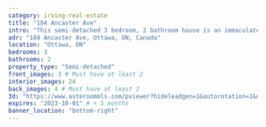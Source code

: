 ```yaml
---
category: irving-real-estate
title: "184 Ancaster Ave"
intro: "This semi-detached 3 bedroom, 2 bathroom house is an immaculate home located in a fantastic location. The interior of the house is well-maintained and spotlessly clean, making it ready to move in. The property offers three well-proportioned bedrooms, which are perfect for a growing family or those looking for extra space."
adr: "184 Ancaster Ave, Ottawa, ON, Canada"
location: "Ottawa, ON"
bedrooms: 3
bathrooms: 2
property_type: "Semi-detached"
front_images: 3 # Must have at least 2
interior_images: 24
back_images: 4 # Must have at least 2
3d: "https://www.asteroommls.com/pviewer?hideleadgen=1&autorotation=1&defaultviewdollhouse=0&showdollhousehotspot=1&stopbgaudio=1&autonav=0&token=PUfbCNWkp0_BtakPzQ2nXg"
expires: "2023-10-01" # + 5 months
banner_location: "bottom-right"
---
```

